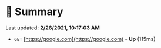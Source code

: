 # 📖 Summary
Last updated: **2/26/2021, 10:17:03 AM**

- `GET` [https://google.com](https://google.com) - **Up** (115ms)
